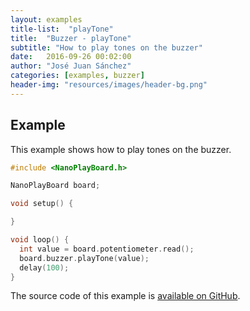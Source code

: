 ```yaml
---
layout: examples
title-list:  "playTone"
title:  "Buzzer - playTone"
subtitle: "How to play tones on the buzzer"
date:   2016-09-26 00:02:00
author: "José Juan Sánchez"
categories: [examples, buzzer]
header-img: "resources/images/header-bg.png"
---
```


## Example
This example shows how to play tones on the buzzer.

```c++
#include <NanoPlayBoard.h>

NanoPlayBoard board;

void setup() {

}

void loop() {
  int value = board.potentiometer.read();
  board.buzzer.playTone(value);
  delay(100); 
}
```

The source code of this example is [available on GitHub][1].

[1]: https://github.com/josejuansanchez/NanoPlayBoard-Arduino-Library/tree/master/examples